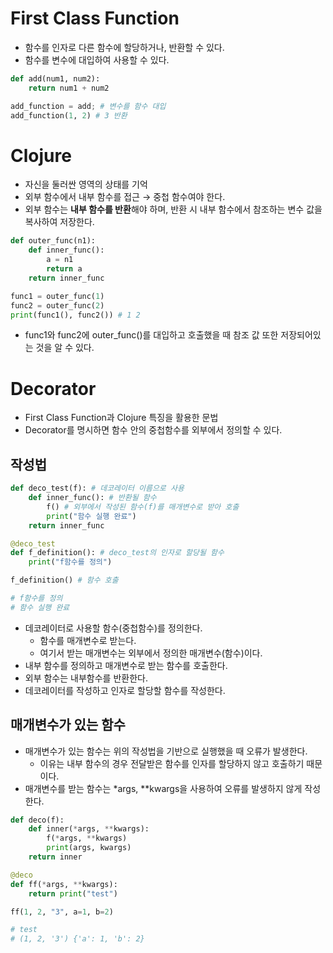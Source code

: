 # First Class Function

-   함수를 인자로 다른 함수에 할당하거나, 반환할 수 있다.
-   함수를 변수에 대입하여 사용할 수 있다.

```python
def add(num1, num2):
    return num1 + num2

add_function = add; # 변수를 함수 대입
add_function(1, 2) # 3 반환
```

# Clojure

-   자신을 둘러싼 영역의 상태를 기억
-   외부 함수에서 내부 함수를 접근 → 중첩 함수여야 한다.
-   외부 함수는 **내부 함수를 반환**해야 하며, 반환 시 내부 함수에서 참조하는 변수 값을 복사하여 저장한다.

```python
def outer_func(n1):
    def inner_func():
        a = n1
        return a
    return inner_func
```

```python
func1 = outer_func(1)
func2 = outer_func(2)
print(func1(), func2()) # 1 2
```

-   func1와 func2에 outer_func()를 대입하고 호출했을 때 참조 값 또한 저장되어있는 것을 알 수 있다.

# Decorator

-   First Class Function과 Clojure 특징을 활용한 문법
-   Decorator를 명시하면 함수 안의 중첩함수를 외부에서 정의할 수 있다.

## 작성법

```python
def deco_test(f): # 데코레이터 이름으로 사용
    def inner_func(): # 반환될 함수
        f() # 외부에서 작성된 함수(f)를 매개변수로 받아 호출
        print("함수 실행 완료")
    return inner_func
```

```python
@deco_test
def f_definition(): # deco_test의 인자로 할당될 함수
    print("f함수를 정의")
```

```python
f_definition() # 함수 호출

# f함수를 정의
# 함수 실행 완료
```

-   데코레이터로 사용할 함수(중첩함수)를 정의한다.
    -   함수를 매개변수로 받는다.
    -   여기서 받는 매개변수는 외부에서 정의한 매개변수(함수)이다.
-   내부 함수를 정의하고 매개변수로 받는 함수를 호출한다.
-   외부 함수는 내부함수를 반환한다.
-   데코레이터를 작성하고 인자로 할당할 함수를 작성한다.

## 매개변수가 있는 함수

-   매개변수가 있는 함수는 위의 작성법을 기반으로 실행했을 때 오류가 발생한다.
    -   이유는 내부 함수의 경우 전달받은 함수를 인자를 할당하지 않고 호출하기 때문이다.
-   매개변수를 받는 함수는 *args, **kwargs을 사용하여 오류를 발생하지 않게 작성한다.

```python
def deco(f):
    def inner(*args, **kwargs):
        f(*args, **kwargs)
        print(args, kwargs)
    return inner
```

```python
@deco
def ff(*args, **kwargs):
    return print("test")

ff(1, 2, "3", a=1, b=2)
```

```python
# test
# (1, 2, '3') {'a': 1, 'b': 2}
```